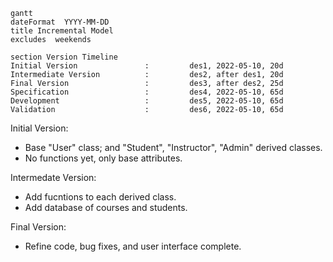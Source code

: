 ```mermaid
gantt
dateFormat  YYYY-MM-DD
title Incremental Model
excludes  weekends

section Version Timeline
Initial Version               :         des1, 2022-05-10, 20d
Intermediate Version          :         des2, after des1, 20d
Final Version                 :         des3, after des2, 25d
Specification                 :         des4, 2022-05-10, 65d
Development                   :         des5, 2022-05-10, 65d
Validation                    :         des6, 2022-05-10, 65d
```

Initial Version:
  - Base "User" class; and "Student", "Instructor", "Admin" derived classes.
  - No functions yet, only base attributes.

Intermedate Version:
  - Add fucntions to each derived class.
  - Add database of courses and students.

Final Version:
  - Refine code, bug fixes, and user interface complete.

